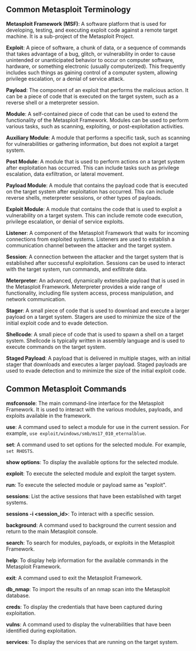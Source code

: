 ## Common Metasploit Terminology

**Metasploit Framework (MSF)**: A software platform that is used for developing, testing, and executing exploit code against a remote target machine. It is a sub-project of the Metasploit Project.

**Exploit**: A piece of software, a chunk of data, or a sequence of commands that takes advantage of a bug, glitch, or vulnerability in order to cause unintended or unanticipated behavior to occur on computer software, hardware, or something electronic (usually computerized). This frequently includes such things as gaining control of a computer system, allowing privilege escalation, or a denial of service attack.

**Payload**: The component of an exploit that performs the malicious action. It can be a piece of code that is executed on the target system, such as a reverse shell or a meterpreter session.

**Module**: A self-contained piece of code that can be used to extend the functionality of the Metasploit Framework. Modules can be used to perform various tasks, such as scanning, exploiting, or post-exploitation activities.

**Auxiliary Module**: A module that performs a specific task, such as scanning for vulnerabilities or gathering information, but does not exploit a target system.

**Post Module**: A module that is used to perform actions on a target system after exploitation has occurred. This can include tasks such as privilege escalation, data exfiltration, or lateral movement.

**Payload Module**: A module that contains the payload code that is executed on the target system after exploitation has occurred. This can include reverse shells, meterpreter sessions, or other types of payloads.

**Exploit Module**: A module that contains the code that is used to exploit a vulnerability on a target system. This can include remote code execution, privilege escalation, or denial of service exploits.

**Listener**: A component of the Metasploit Framework that waits for incoming connections from exploited systems. Listeners are used to establish a communication channel between the attacker and the target system.

**Session**: A connection between the attacker and the target system that is established after successful exploitation. Sessions can be used to interact with the target system, run commands, and exfiltrate data.

**Meterpreter**: An advanced, dynamically extensible payload that is used in the Metasploit Framework. Meterpreter provides a wide range of functionality, including file system access, process manipulation, and network communication.

**Stager**: A small piece of code that is used to download and execute a larger payload on a target system. Stagers are used to minimize the size of the initial exploit code and to evade detection.

**Shellcode**: A small piece of code that is used to spawn a shell on a target system. Shellcode is typically written in assembly language and is used to execute commands on the target system.

**Staged Payload**: A payload that is delivered in multiple stages, with an initial stager that downloads and executes a larger payload. Staged payloads are used to evade detection and to minimize the size of the initial exploit code.

## Common Metasploit Commands

**msfconsole**: The main command-line interface for the Metasploit Framework. It is used to interact with the various modules, payloads, and exploits available in the framework.

**use**: A command used to select a module for use in the current session. For example, `use exploit/windows/smb/ms17_010_eternalblue`.

**set**: A command used to set options for the selected module. For example, `set RHOSTS`.

**show options**: To display the available options for the selected module.

**exploit**: To execute the selected module and exploit the target system.

**run**: To execute the selected module or payload same as "exploit".

**sessions**: List the active sessions that have been established with target systems.

**sessions -i <session_id>**: To interact with a specific session.

**background**: A command used to background the current session and return to the main Metasploit console.

**search**: To search for modules, payloads, or exploits in the Metasploit Framework.

**help**: To display help information for the available commands in the Metasploit Framework.

**exit**: A command used to exit the Metasploit Framework.

**db_nmap**: To import the results of an nmap scan into the Metasploit database.

**creds**: To display the credentials that have been captured during exploitation.

**vulns**: A command used to display the vulnerabilities that have been identified during exploitation.

**services**: To display the services that are running on the target system.